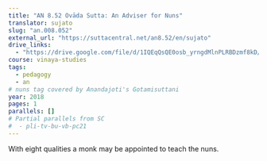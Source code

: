 ```yaml
---
title: "AN 8.52 Ovāda Sutta: An Adviser for Nuns"
translator: sujato
slug: "an.008.052"
external_url: "https://suttacentral.net/an8.52/en/sujato"
drive_links:
  - "https://drive.google.com/file/d/1IQEqQsQE0osb_yrngdMlnPLRBDzmf8kD/view?usp=drivesdk"
course: vinaya-studies
tags:
  - pedagogy
  - an
# nuns tag covered by Anandajoti's Gotamisuttani
year: 2018
pages: 1
parallels: []
# Partial parallels from SC
#  - pli-tv-bu-vb-pc21
---
```


With eight qualities a monk may be appointed to teach the nuns.
